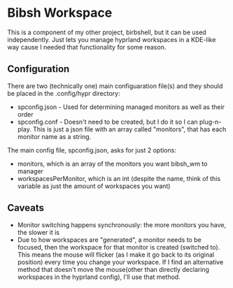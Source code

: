 # Bibsh Workspace
This is a component of my other project, birbshell, but it can be used independently.
Just lets you manage hyprland workspaces in a KDE-like way cause I needed that functionality for some reason.

## Configuration
There are two (technically one) main configuaration file(s) and they should be placed in the .config/hypr directory:
 - spconfig.json - Used for determining managed monitors as well as their order
 - spconfig.conf - Doesn't need to be created, but I do it so I can plug-n-play. This is just a json file with an array called "monitors", that has each monitor name as a string.

The main config file, spconfig.json, asks for just 2 options:
 - monitors, which is an array of the monitors you want bibsh_wm to manager
 - workspacesPerMonitor, which is an int (despite the name, think of this variable as just the amount of workspaces you want)

## Caveats
- Monitor switching happens synchronously: the more monitors you have, the slower it is
- Due to how workspaces are "generated", a monitor needs to be focused, then the workspace for that monitor is created (switched to). This means the mouse will flicker (as I make it go back to its original position) every time you change your workspace. If I find an alternative method that doesn't move the mouse(other than directly declaring workspaces in the hyprland config), I'll use that method.
